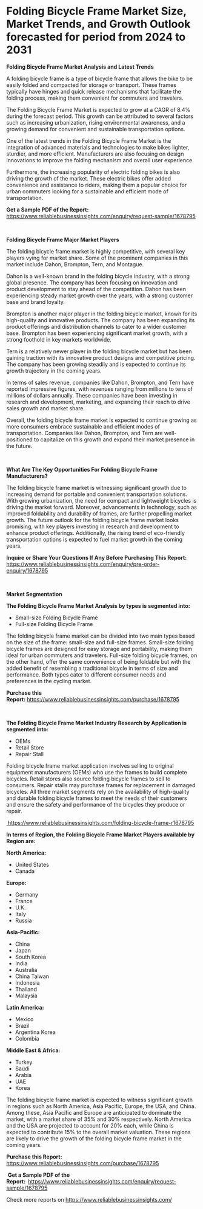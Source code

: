 <p><h1>Folding Bicycle Frame Market Size, Market Trends, and Growth Outlook forecasted for period from 2024 to 2031</h1></p><p><strong>Folding Bicycle Frame Market Analysis and Latest Trends</strong></p>
<p><p>A folding bicycle frame is a type of bicycle frame that allows the bike to be easily folded and compacted for storage or transport. These frames typically have hinges and quick release mechanisms that facilitate the folding process, making them convenient for commuters and travelers.</p><p>The Folding Bicycle Frame Market is expected to grow at a CAGR of 8.4% during the forecast period. This growth can be attributed to several factors such as increasing urbanization, rising environmental awareness, and a growing demand for convenient and sustainable transportation options.</p><p>One of the latest trends in the Folding Bicycle Frame Market is the integration of advanced materials and technologies to make bikes lighter, sturdier, and more efficient. Manufacturers are also focusing on design innovations to improve the folding mechanism and overall user experience.</p><p>Furthermore, the increasing popularity of electric folding bikes is also driving the growth of the market. These electric bikes offer added convenience and assistance to riders, making them a popular choice for urban commuters looking for a sustainable and efficient mode of transportation.</p></p>
<p><strong>Get a Sample PDF of the Report:&nbsp;</strong> <a href="https://www.reliablebusinessinsights.com/enquiry/request-sample/1678795">https://www.reliablebusinessinsights.com/enquiry/request-sample/1678795</a></p>
<p>&nbsp;</p>
<p><strong>Folding Bicycle Frame Major Market Players</strong></p>
<p><p>The folding bicycle frame market is highly competitive, with several key players vying for market share. Some of the prominent companies in this market include Dahon, Brompton, Tern, and Montague.</p><p>Dahon is a well-known brand in the folding bicycle industry, with a strong global presence. The company has been focusing on innovation and product development to stay ahead of the competition. Dahon has been experiencing steady market growth over the years, with a strong customer base and brand loyalty.</p><p>Brompton is another major player in the folding bicycle market, known for its high-quality and innovative products. The company has been expanding its product offerings and distribution channels to cater to a wider customer base. Brompton has been experiencing significant market growth, with a strong foothold in key markets worldwide.</p><p>Tern is a relatively newer player in the folding bicycle market but has been gaining traction with its innovative product designs and competitive pricing. The company has been growing steadily and is expected to continue its growth trajectory in the coming years.</p><p>In terms of sales revenue, companies like Dahon, Brompton, and Tern have reported impressive figures, with revenues ranging from millions to tens of millions of dollars annually. These companies have been investing in research and development, marketing, and expanding their reach to drive sales growth and market share.</p><p>Overall, the folding bicycle frame market is expected to continue growing as more consumers embrace sustainable and efficient modes of transportation. Companies like Dahon, Brompton, and Tern are well-positioned to capitalize on this growth and expand their market presence in the future.</p></p>
<p>&nbsp;</p>
<p><strong>What Are The Key Opportunities For Folding Bicycle Frame Manufacturers?</strong></p>
<p><p>The folding bicycle frame market is witnessing significant growth due to increasing demand for portable and convenient transportation solutions. With growing urbanization, the need for compact and lightweight bicycles is driving the market forward. Moreover, advancements in technology, such as improved foldability and durability of frames, are further propelling market growth. The future outlook for the folding bicycle frame market looks promising, with key players investing in research and development to enhance product offerings. Additionally, the rising trend of eco-friendly transportation options is expected to fuel market growth in the coming years.</p></p>
<p><strong>Inquire or Share Your Questions If Any Before Purchasing This Report:</strong> <a href="https://www.reliablebusinessinsights.com/enquiry/pre-order-enquiry/1678795">https://www.reliablebusinessinsights.com/enquiry/pre-order-enquiry/1678795</a></p>
<p>&nbsp;</p>
<p><strong>Market Segmentation</strong></p>
<p><strong>The Folding Bicycle Frame Market Analysis by types is segmented into:</strong></p>
<p><ul><li>Small-size Folding Bicycle Frame</li><li>Full-size Folding Bicycle Frame</li></ul></p>
<p><p>The folding bicycle frame market can be divided into two main types based on the size of the frame: small-size and full-size frames. Small-size folding bicycle frames are designed for easy storage and portability, making them ideal for urban commuters and travelers. Full-size folding bicycle frames, on the other hand, offer the same convenience of being foldable but with the added benefit of resembling a traditional bicycle in terms of size and performance. Both types cater to different consumer needs and preferences in the cycling market.</p></p>
<p><strong>Purchase this Report:&nbsp;</strong><a href="https://www.reliablebusinessinsights.com/purchase/1678795">https://www.reliablebusinessinsights.com/purchase/1678795</a></p>
<p>&nbsp;</p>
<p><strong>The Folding Bicycle Frame Market Industry Research by Application is segmented into:</strong></p>
<p><ul><li>OEMs</li><li>Retail Store</li><li>Repair Stall</li></ul></p>
<p><p>Folding bicycle frame market application involves selling to original equipment manufacturers (OEMs) who use the frames to build complete bicycles. Retail stores also source folding bicycle frames to sell to consumers. Repair stalls may purchase frames for replacement in damaged bicycles. All three market segments rely on the availability of high-quality and durable folding bicycle frames to meet the needs of their customers and ensure the safety and performance of the bicycles they produce or repair.</p></p>
<p><a href="https://www.reliablebusinessinsights.com/folding-bicycle-frame-r1678795">&nbsp;https://www.reliablebusinessinsights.com/folding-bicycle-frame-r1678795</a></p>
<p><strong>In terms of Region, the Folding Bicycle Frame Market Players available by Region are:</strong></p>
<p>
    <p> <strong> North America: </strong>
        <ul>
            <li>United States</li>
            <li>Canada</li>
        </ul>
        </p> 
    <p> <strong> Europe: </strong>
        <ul>
            <li>Germany</li>
            <li>France</li>
            <li>U.K.</li>
            <li>Italy</li>
            <li>Russia</li>
        </ul>
        </p> 
    <p> <strong> Asia-Pacific: </strong>
        <ul>
            <li>China</li>
            <li>Japan</li>
            <li>South Korea</li>
            <li>India</li>
            <li>Australia</li>
            <li>China Taiwan</li>
            <li>Indonesia</li>
            <li>Thailand</li>
            <li>Malaysia</li>
        </ul>
        </p> 
    <p> <strong> Latin America: </strong>
        <ul>
            <li>Mexico</li>
            <li>Brazil</li>
            <li>Argentina Korea</li>
            <li>Colombia</li>
        </ul>
        </p> 
    <p> <strong> Middle East & Africa: </strong>
        <ul>
            <li>Turkey</li>
            <li>Saudi</li>
            <li>Arabia</li>
            <li>UAE</li>
            <li>Korea</li>
        </ul>
    </p>
    </p>
<p><p>The folding bicycle frame market is expected to witness significant growth in regions such as North America, Asia Pacific, Europe, the USA, and China. Among these, Asia Pacific and Europe are anticipated to dominate the market, with a market share of 35% and 30% respectively. North America and the USA are projected to account for 20% each, while China is expected to contribute 15% to the overall market valuation. These regions are likely to drive the growth of the folding bicycle frame market in the coming years.</p></p>
<p><strong>Purchase this Report: </strong><a href="https://www.reliablebusinessinsights.com/purchase/1678795">https://www.reliablebusinessinsights.com/purchase/1678795</a></p>
<p>&nbsp;<strong>Get a Sample PDF of the Report:&nbsp;&nbsp;</strong><a href="https://www.reliablebusinessinsights.com/enquiry/request-sample/1678795">https://www.reliablebusinessinsights.com/enquiry/request-sample/1678795</a></p>
<p><strong></strong></p>
<p>Check more reports on <a href="https://www.reliablebusinessinsights.com/">https://www.reliablebusinessinsights.com/</a></p>